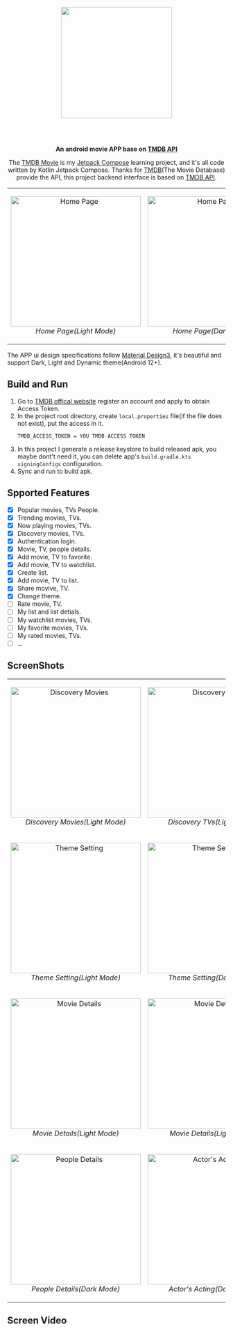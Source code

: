 <p align="center">
    <img width="256px" src="images/logo_circle.svg" />
</p>

</br>
</br>

<p align="center">
  <strong>
    An android movie APP base on 
    <a href="https://developer.themoviedb.org/docs">TMDB API</a>
  </strong>
</p>

<p align="center">
    The <a href="https://github.com/sqsong66/TMDB-Movie">TMDB Movie</a> is my <a href="https://developer.android.com/jetpack/compose">Jetpack Compose</a> learning project, and it's all code written by Kotlin Jetpack Compose.
    Thanks for <a href="https://www.themoviedb.org/">TMDB</a>(The Movie Database) provide the API, this project backend interface is based on <a href="https://developer.themoviedb.org/docs">TMDB API</a>. 
</p>

<div align="center">
<table>
  <tr>
    <td> 
      <p align="center">
      <img alt="Home Page" width="300" src="images/Screenshot_20231017_171922.png" /> <br>
      <em>Home Page(Light Mode)</em>
      </p>
    </td>
    <td> 
      <p align="center">
      <img alt="Home Page" width="300" src="images/Screenshot_20231017_170327.png" /> <br>
      <em>Home Page(Dark Mode)</em>
      </p>
    </td>
  </tr>
</table>
</div>

The APP ui design specifications follow [Material Design3](https://m3.material.io/), it's beautiful and support Dark, Light and Dynamic theme(Android 12+).

## Build and Run  
1. Go to [TMDB offical website](https://www.themoviedb.org/settings/api) register an account and apply to obtain Access Token.
2. In the project root directory, create `local.properties` file(if the file does not exist), put the access in it.
   ```
   TMDB_ACCESS_TOKEN = YOU TMDB ACCESS TOKEN
   ```
3. In this project I generate a release keystore to build released apk, you maybe dont't need it, you can delete app's `build.gradle.kts` `signingConfigs` configuration.
4. Sync and run to build apk.

## Spported Features
- [x] Popular movies, TVs People.
- [x] Trending movies, TVs.
- [x] Now playing movies, TVs.
- [x] Discovery movies, TVs.
- [x] Authentication login.
- [x] Movie, TV, people details.
- [x] Add movie, TV to favorite.
- [x] Add movie, TV to watchlist.
- [x] Create list.
- [x] Add movie, TV to list.
- [x] Share movive, TV.
- [x] Change theme.
- [ ] Rate movie, TV.
- [ ] My list and list detials.
- [ ] My watchlist movies, TVs.
- [ ] My favorite movies, TVs.
- [ ] My rated movies, TVs.
- [ ] ...

## ScreenShots
<div align="center">
<table>
  <tr>
    <td> 
      <p align="center">
      <img alt="Discovery Movies" width="300" src="images/1.png" /> <br>
      <em>Discovery Movies(Light Mode)</em>
      </p>
    </td>
    <td> 
      <p align="center">
      <img alt="Discovery TVs" width="300" src="images/2.png" /> <br>
      <em>Discovery TVs(Light Mode)</em>
      </p>
    </td>
  </tr>

  <tr>
    <td> 
      <p align="center">
      <img alt="Theme Setting" width="300" src="images/3.png" /> <br>
      <em>Theme Setting(Light Mode)</em>
      </p>
    </td>
    <td> 
      <p align="center">
      <img alt="Theme Setting" width="300" src="images/4.png" /> <br>
      <em>Theme Setting(Dark Mode)</em>
      </p>
    </td>
  </tr>

  <tr>
    <td> 
      <p align="center">
      <img alt="Movie Details" width="300" src="images/5.png" /> <br>
      <em>Movie Details(Light Mode)</em>
      </p>
    </td>
    <td> 
      <p align="center">
      <img alt="Movie Details" width="300" src="images/6.png" /> <br>
      <em>Movie Details(Light Mode)</em>
      </p>
    </td>
  </tr>

  <tr>
    <td> 
      <p align="center">
      <img alt="People Details" width="300" src="images/7.png" /> <br>
      <em>People Details(Dark Mode)</em>
      </p>
    </td>
    <td> 
      <p align="center">
      <img alt="Actor's Acting" width="300" src="images/8.png" /> <br>
      <em>Actor's Acting(Dark Mode)</em>
      </p>
    </td>
  </tr>
</table>
</div>

## Screen Video